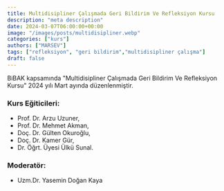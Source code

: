 ```yaml
---
title: Multidisipliner Çalışmada Geri Bildirim Ve Refleksiyon Kursu
description: "meta description"
date: 2024-03-07T06:00:00+00:00
image: "/images/posts/multidisipliner.webp"
categories: ["kurs"]
authors: ["MARSEV"]
tags: ["refleksiyon", "geri bildirim","multidisipliner çalışma"]
draft: false
---
```

BiBAK kapsamında "Multidisipliner Çalışmada Geri Bildirim Ve Refleksiyon Kursu" 2024 yılı Mart ayında düzenlenmiştir.

### Kurs Eğiticileri: 
- Prof. Dr. Arzu Uzuner, 
- Prof. Dr. Mehmet Akman, 
- Doç. Dr. Gülten Okuroğlu, 
- Doç. Dr. Kamer Gür, 
- Dr. Öğrt. Üyesi Ülkü Sunal. 
### Moderatör: 
- Uzm.Dr. Yasemin Doğan Kaya
